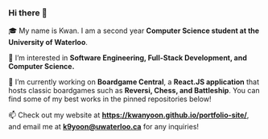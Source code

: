 ### Hi there 👋

🎓 My name is Kwan. I am a second year **Computer Science student at the University of Waterloo**.

🌱 I’m interested in **Software Engineering, Full-Stack Development, and Computer Science.**

🔭 I’m currently working on **Boardgame Central**, a **React.JS application** that hosts classic boardgames such as **Reversi, Chess, and Battleship**. You can find some of my best works in the pinned repositories below!

📫 Check out my website at **https://kwanyoon.github.io/portfolio-site/**, and email me at **k9yoon@uwaterloo.ca** for any inquiries!


<!--
**KwanYoon/KwanYoon** is a ✨ _special_ ✨ repository because its `README.md` (this file) appears on your GitHub profile.

Here are some ideas to get you started:

- 🔭 I’m currently working on ...
- 🌱 I’m currently learning ...
- 👯 I’m looking to collaborate on ...
- 🤔 I’m looking for help with ...
- 💬 Ask me about ...
- 📫 How to reach me: ...
- 😄 Pronouns: ...
- ⚡ Fun fact: ...
-->
